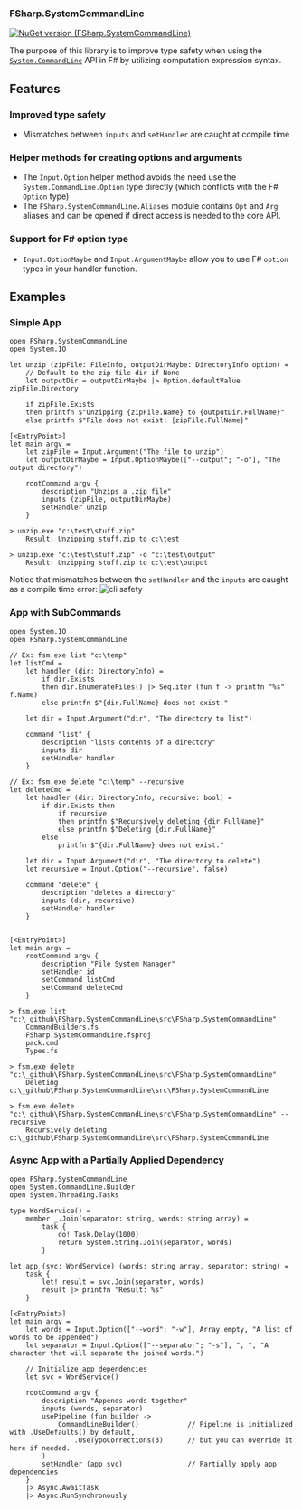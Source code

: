 ### FSharp.SystemCommandLine 
[![NuGet version (FSharp.SystemCommandLine)](https://img.shields.io/nuget/v/FSharp.SystemCommandLine.svg?style=flat-square)](https://www.nuget.org/packages/FSharp.SystemCommandLine/)

The purpose of this library is to improve type safety when using the [`System.CommandLine`](https://github.com/dotnet/command-line-api) API in F# by utilizing computation expression syntax.



## Features

### Improved type safety
* Mismatches between `inputs` and `setHandler` are caught at compile time

### Helper methods for creating options and arguments
* The `Input.Option` helper method avoids the need use the `System.CommandLine.Option` type directly (which conflicts with the F# `Option` type) 
* The `FSharp.SystemCommandLine.Aliases` module contains `Opt` and `Arg` aliases and can be opened if direct access is needed to the core API. 

### Support for F# option type
* `Input.OptionMaybe` and `Input.ArgumentMaybe` allow you to use F# `option` types in your handler function.

## Examples

### Simple App

```F#
open FSharp.SystemCommandLine
open System.IO

let unzip (zipFile: FileInfo, outputDirMaybe: DirectoryInfo option) = 
    // Default to the zip file dir if None
    let outputDir = outputDirMaybe |> Option.defaultValue zipFile.Directory

    if zipFile.Exists
    then printfn $"Unzipping {zipFile.Name} to {outputDir.FullName}"
    else printfn $"File does not exist: {zipFile.FullName}"
    
[<EntryPoint>]
let main argv = 
    let zipFile = Input.Argument("The file to unzip")    
    let outputDirMaybe = Input.OptionMaybe(["--output"; "-o"], "The output directory")

    rootCommand argv {
        description "Unzips a .zip file"
        inputs (zipFile, outputDirMaybe)
        setHandler unzip
    }
```

```batch
> unzip.exe "c:\test\stuff.zip"
    Result: Unzipping stuff.zip to c:\test
    
> unzip.exe "c:\test\stuff.zip" -o "c:\test\output"
    Result: Unzipping stuff.zip to c:\test\output
```

Notice that mismatches between the `setHandler` and the `inputs` are caught as a compile time error:
![cli safety](https://user-images.githubusercontent.com/1030435/158190730-b1ae0bbf-825b-48c4-b267-05a1853de4d9.gif)


### App with SubCommands

```F#
open System.IO
open FSharp.SystemCommandLine

// Ex: fsm.exe list "c:\temp"
let listCmd = 
    let handler (dir: DirectoryInfo) = 
        if dir.Exists 
        then dir.EnumerateFiles() |> Seq.iter (fun f -> printfn "%s" f.Name)
        else printfn $"{dir.FullName} does not exist."
        
    let dir = Input.Argument("dir", "The directory to list")

    command "list" {
        description "lists contents of a directory"
        inputs dir
        setHandler handler
    }

// Ex: fsm.exe delete "c:\temp" --recursive
let deleteCmd = 
    let handler (dir: DirectoryInfo, recursive: bool) = 
        if dir.Exists then 
            if recursive
            then printfn $"Recursively deleting {dir.FullName}"
            else printfn $"Deleting {dir.FullName}"
        else 
            printfn $"{dir.FullName} does not exist."

    let dir = Input.Argument("dir", "The directory to delete")
    let recursive = Input.Option("--recursive", false)

    command "delete" {
        description "deletes a directory"
        inputs (dir, recursive)
        setHandler handler
    }
        

[<EntryPoint>]
let main argv = 
    rootCommand argv {
        description "File System Manager"
        setHandler id
        setCommand listCmd
        setCommand deleteCmd
    }
```

```batch
> fsm.exe list "c:\_github\FSharp.SystemCommandLine\src\FSharp.SystemCommandLine"
    CommandBuilders.fs
    FSharp.SystemCommandLine.fsproj
    pack.cmd
    Types.fs

> fsm.exe delete "c:\_github\FSharp.SystemCommandLine\src\FSharp.SystemCommandLine"
    Deleting c:\_github\FSharp.SystemCommandLine\src\FSharp.SystemCommandLine

> fsm.exe delete "c:\_github\FSharp.SystemCommandLine\src\FSharp.SystemCommandLine" --recursive
    Recursively deleting c:\_github\FSharp.SystemCommandLine\src\FSharp.SystemCommandLine
```


### Async App with a Partially Applied Dependency

```F#
open FSharp.SystemCommandLine
open System.CommandLine.Builder
open System.Threading.Tasks

type WordService() = 
    member _.Join(separator: string, words: string array) = 
        task {
            do! Task.Delay(1000)
            return System.String.Join(separator, words)
        }

let app (svc: WordService) (words: string array, separator: string) =
    task {
        let! result = svc.Join(separator, words)
        result |> printfn "Result: %s"
    }
    
[<EntryPoint>]
let main argv = 
    let words = Input.Option(["--word"; "-w"], Array.empty, "A list of words to be appended")
    let separator = Input.Option(["--separator"; "-s"], ", ", "A character that will separate the joined words.")

    // Initialize app dependencies
    let svc = WordService()

    rootCommand argv {
        description "Appends words together"
        inputs (words, separator)
        usePipeline (fun builder -> 
            CommandLineBuilder()            // Pipeline is initialized with .UseDefaults() by default,
                .UseTypoCorrections(3)      // but you can override it here if needed.
        )
        setHandler (app svc)                // Partially apply app dependencies
    }
    |> Async.AwaitTask
    |> Async.RunSynchronously
```
